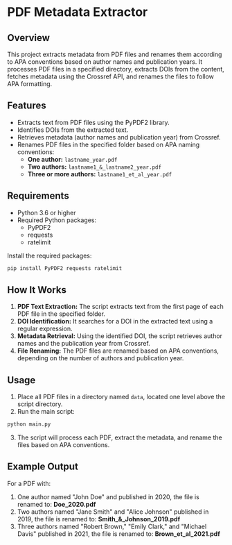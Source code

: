 # PDF Metadata Extractor

## Overview

This project extracts metadata from PDF files and renames them according to APA conventions based on author names and publication years. It processes PDF files in a specified directory, extracts DOIs from the content, fetches metadata using the Crossref API, and renames the files to follow APA formatting.

## Features

- Extracts text from PDF files using the PyPDF2 library.
- Identifies DOIs from the extracted text.
- Retrieves metadata (author names and publication year) from Crossref.
- Renames PDF files in the specified folder based on APA naming conventions:
  - **One author:** `lastname_year.pdf`
  - **Two authors:** `lastname1_&_lastname2_year.pdf`
  - **Three or more authors:** `lastname1_et_al_year.pdf`

## Requirements

- Python 3.6 or higher
- Required Python packages:
  - PyPDF2
  - requests
  - ratelimit

Install the required packages:

```bash
pip install PyPDF2 requests ratelimit
```

## How It Works

1. **PDF Text Extraction:** The script extracts text from the first page of each PDF file in the specified folder.
2. **DOI Identification:** It searches for a DOI in the extracted text using a regular expression.
3. **Metadata Retrieval:** Using the identified DOI, the script retrieves author names and the publication year from Crossref.
4. **File Renaming:** The PDF files are renamed based on APA conventions, depending on the number of authors and publication year.

## Usage

1. Place all PDF files in a directory named `data`, located one level above the script directory.
2. Run the main script:
```bash
python main.py
```
3. The script will process each PDF, extract the metadata, and rename the files based on APA conventions.

## Example Output
For a PDF with:

1. One author named "John Doe" and published in 2020, the file is renamed to: **Doe_2020.pdf**
2. Two authors named "Jane Smith" and "Alice Johnson" published in 2019, the file is renamed to: **Smith_&_Johnson_2019.pdf**
3. Three authors named "Robert Brown," "Emily Clark," and "Michael Davis" published in 2021, the file is renamed to: **Brown_et_al_2021.pdf**